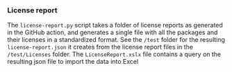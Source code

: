 ### License report
The `license-report.py` script takes a folder of license reports as generated in the GitHub action, and generates a single file with all the packages and their licenses in a standardized format.
See the `/test` folder for the resulting `license-report.json` it creates from the license report files in the `/test/Licenses` folder.
The `LicenseReport.xslx` file contains a query on the resulting json file to import the data into Excel